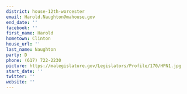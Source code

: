 ```yaml
---
district: house-12th-worcester
email: Harold.Naughton@mahouse.gov
end_date: ''
facebook: ''
first_name: Harold
hometown: Clinton
house_url: ''
last_name: Naughton
party: D
phone: (617) 722-2230
picture: https://malegislature.gov/Legislators/Profile/170/HPN1.jpg
start_date: ''
twitter: ''
website: ''
---
```

